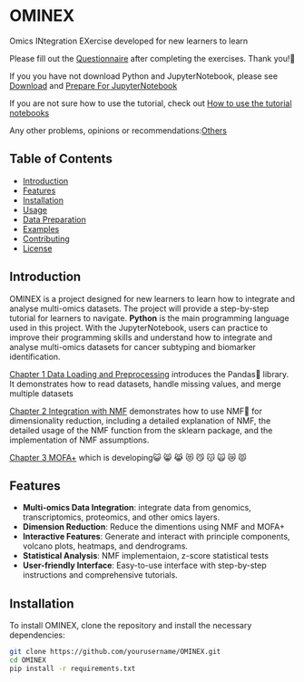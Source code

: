 # OMINEX 
Omics INtegration EXercise developed for new learners to learn

Please fill out the [Questionnaire](https://forms.gle/d7zyjiC8pYtwRt3r6) after completing the exercises. Thank you!💙


If you you have not download Python and JupyterNotebook, please see [Download](https://github.com/WanbingZeng/OMINEX/blob/main/Prepare_for_JupyterNotebook/Pre_1%20How%20to%20download%20the%20Jupyter%20Notebook.pdf) and [Prepare For JupyterNotebook](https://github.com/WanbingZeng/OMINEX/blob/main/Prepare_for_JupyterNotebook/Pre_3%20How%20to%20use%20the%20Jupyter%20Notebook.pdf)

If you are not sure how to use the tutorial, check out [How to use the tutorial notebooks](https://github.com/WanbingZeng/OMINEX/blob/main/Prepare_for_JupyterNotebook/Pre_2%20How%20to%20open%20the%20tutorial%20notebook.pdf)

Any other problems, opinions or recommendations:[Others](https://forms.gle/uCfHM3xHkMbg7Vnv7)

## Table of Contents

- [Introduction](#introduction)
- [Features](#features)
- [Installation](#installation)
- [Usage](#usage)
- [Data Preparation](#data-preparation)
- [Examples](#examples)
- [Contributing](#contributing) 
- [License](#license) 

## Introduction

OMINEX is a project designed for new learners to learn how to integrate and analyse multi-omics datasets. The project will provide a step-by-step tutorial for learners to navigate. **Python** is the main programming language used in this project. With the JupyterNotebook, users can practice to improve their programming skills and understand how to integrate and analyse multi-omics datasets for cancer subtyping and biomarker identification.

[Chapter 1 Data Loading and Preprocessing](https://github.com/WanbingZeng/OMINEX/blob/main/Chapeter%201%20Data%20Loading%20and%20Preprocessing.ipynb) introduces the Pandas🐼 library. It demonstrates how to read datasets, handle missing values, and merge multiple datasets

[Chapter 2 Integration with NMF](https://github.com/WanbingZeng/OMINEX/blob/main/Chapter%202%20Integration%20with%20NMF.ipynb) demonstrates how to use NMF🦅 for dimensionality reduction, including a detailed explanation of NMF, the detailed usage of the NMF function from the sklearn package, and the implementation of NMF assumptions.

[Chapter 3 MOFA+](£MOFA+) which is developing😺 😸 😹 😻 😼 😽 🙀 😿 😾

## Features

- **Multi-omics Data Integration**: integrate data from genomics, transcriptomics, proteomics, and other omics layers.
- **Dimension Reduction**: Reduce the dimentions using NMF and MOFA+
- **Interactive Features**: Generate and interact with principle components, volcano plots, heatmaps, and dendrograms.
- **Statistical Analysis**: NMF implementaion, z-score statistical tests
- **User-friendly Interface**: Easy-to-use interface with step-by-step instructions and comprehensive tutorials.

## Installation

To install OMINEX, clone the repository and install the necessary dependencies:

```bash
git clone https://github.com/yourusername/OMINEX.git
cd OMINEX
pip install -r requirements.txt
